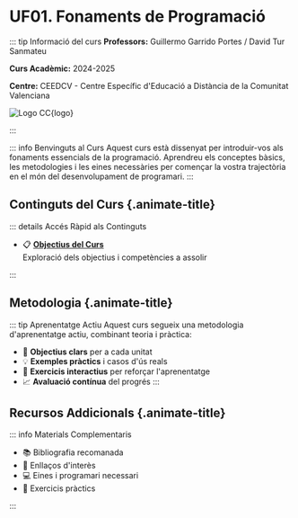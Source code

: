 # UF01. Fonaments de Programació

::: tip Informació del curs
**Professors:** Guillermo Garrido Portes / David Tur Sanmateu

**Curs Acadèmic:** 2024-2025

**Centre:** CEEDCV - Centre Específic d'Educació a Distància de la Comunitat Valenciana

![Logo CC](/img/logo-cc.png){logo}

:::


::: info Benvinguts al Curs
Aquest curs està dissenyat per introduir-vos als fonaments essencials de la programació. Aprendreu els conceptes bàsics, les metodologies i les eines necessàries per començar la vostra trajectòria en el món del desenvolupament de programari.
:::

## Continguts del Curs {.animate-title}

::: details Accés Ràpid als Continguts

- 📋 [**Objectius del Curs**](./objectius.md)  
  Exploració dels objectius i competències a assolir
  
:::

## Metodologia {.animate-title}

::: tip Aprenentatge Actiu
Aquest curs segueix una metodologia d'aprenentatge actiu, combinant teoria i pràctica:

- 🎯 **Objectius clars** per a cada unitat
- 💡 **Exemples pràctics** i casos d'ús reals
- 🔄 **Exercicis interactius** per reforçar l'aprenentatge
- 📈 **Avaluació contínua** del progrés
:::

## Recursos Addicionals {.animate-title}

::: info Materials Complementaris

- 📚 Bibliografia recomanada
- 🔗 Enllaços d'interès
- 💻 Eines i programari necessari
- 📝 Exercicis pràctics

:::
